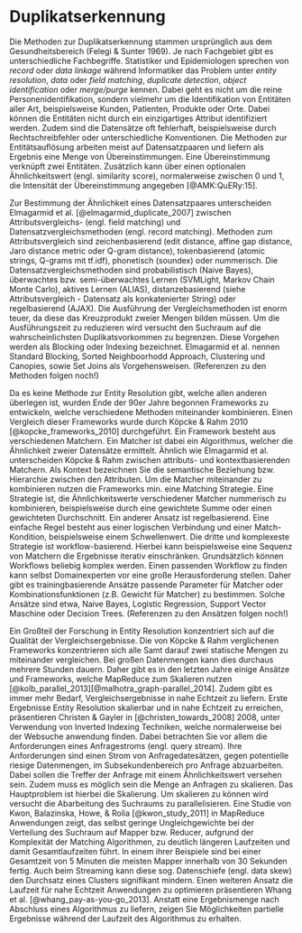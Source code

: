 # Duplikatserkennung

Die Methoden zur Duplikatserkennung stammen ursprünglich aus dem
Gesundheitsbereich (Felegi & Sunter 1969). Je nach Fachgebiet gibt es
unterschiedliche Fachbegriffe. Statistiker und Epidemiologen sprechen von
*record* oder *data linkage* während Informatiker das Problem unter *entity
resolution*, *data* oder *field matching*, *duplicate detection*, *object
identification* oder *merge/purge* kennen. Dabei geht es nicht um die reine
Personenidentifikation, sondern vielmehr um die Identifikation von Entitäten
aller Art, beispielsweise Kunden, Patienten, Produkte oder Orte. Dabei können
die Entitäten nicht durch ein einzigartiges Attribut identifiziert werden. Zudem
sind die Datensätze oft fehlerhaft, beispielsweise durch Rechtschreibfehler oder
unterschiedliche Konventionen. Die Methoden zur Entitätsauflösung arbeiten meist
auf Datensatzpaaren und liefern als Ergebnis eine Menge von Übereinstimmungen.
Eine Übereinstimmung verknüpft zwei Entitäten. Zusätzlich kann über einen
optionalen Ähnlichkeitswert (engl. similarity score), normalerweise zwischen 0
und 1, die Intensität der Übereinstimmung angegeben [@AMK:QuERy:15].

Zur Bestimmung der Ähnlichkeit eines Datensatzpaares unterscheiden Elmagarmid et
al. [@elmagarmid_duplicate_2007] zwischen Attributsvergleichs- (engl. field
matching) und Datensatzvergleichsmethoden (engl. record matching). Methoden zum
Attributsvergleich sind zeichenbasierend (edit distance, affine gap distance,
Jaro distance metric oder Q-gram distance), tokenbasierend (atomic strings,
Q-grams mit tf.idf), phonetisch (soundex) oder nummerisch. Die
Datensatzvergleichsmethoden sind probabilistisch (Naive Bayes), überwachtes bzw.
semi-überwachtes Lernen (SVMLight, Markov Chain Monte Carlo), aktives Lernen
(ALIAS), distanzebasierend (siehe Attributsvergleich - Datensatz als
konkatenierter String) oder regelbasierend (AJAX). Die Ausführung der
Vergleichsmethoden ist enorm teuer, da diese das Kreuzprodukt zweier Mengen
bilden müssen. Um die Ausführungszeit zu reduzieren wird versucht den Suchraum
auf die wahrscheinlichsten Duplikatsvorkommen zu begrenzen. Diese Vorgehen
werden als Blocking oder Indexing bezeichnet. Elmagarmid et al. nennen Standard
Blocking, Sorted Neighboorhodd Approach, Clustering und Canopies, sowie Set
Joins als Vorgehensweisen. (Referenzen zu den Methoden folgen noch!)

Da es keine Methode zur Entity Resolution gibt, welche allen anderen überlegen
ist, wurden Ende der 90er Jahre begonnen Frameworks zu entwickeln, welche
verschiedene Methoden miteinander kombinieren. Einen Vergleich dieser Frameworks
wurde durch Köpcke & Rahm 2010 [@kopcke_frameworks_2010] durchgeführt. Ein
Framework besteht aus verschiedenen Matchern. Ein Matcher ist dabei ein
Algorithmus, welcher die Ähnlichkeit zweier Datensätze ermittelt. Ähnlich wie
Elmagarmid et al. unterscheiden Köpcke & Rahm zwischen attributs- und
kontextbasierenden Matchern. Als Kontext bezeichnen Sie die semantische
Beziehung bzw. Hierarchie zwischen den Attributen. Um die Matcher miteinander zu
kombinieren nutzen die Frameworks min. eine Matching Strategie. Eine Strategie
ist, die Ähnlichkeitswerte verschiedener Matcher nummerisch zu kombinieren,
beispielsweise durch eine gewichtete Summe oder einen gewichteten Durchschnitt.
Ein anderer Ansatz ist regelbasierend. Eine einfache Regel besteht aus einer
logischen Verbindung und einer Match-Kondition, beispielsweise einem
Schwellenwert. Die dritte und komplexeste Strategie ist workflow-basierend.
Hierbei kann beispielsweise eine Sequenz von Matchern die Ergebnisse iterativ
einschränken. Grundsätzlich können Workflows beliebig komplex werden. Einen
passenden Workflow zu finden kann selbst Domainexperten vor eine große
Herausforderung stellen. Daher gibt es trainingbasierende Ansätze passende
Parameter für Matcher oder Kombinationsfunktionen (z.B. Gewicht für Matcher) zu
bestimmen. Solche Ansätze sind etwa, Naive Bayes, Logistic Regression, Support
Vector Maschine oder Decision Trees. (Referenzen zu den Ansätzen folgen noch!)

Ein Großteil der Forschung in Entity Resolution konzentriert sich auf die
Qualität der Vergleichsergebnisse. Die von Köpcke & Rahm verglichenen Frameworks
konzentrieren sich alle Samt darauf zwei statische Mengen zu miteinander
vergleichen. Bei großen Datenmengen kann dies durchaus mehrere Stunden dauern.
Daher gibt es in den letzten Jahre einige Ansätze und Frameworks, welche
MapReduce zum Skalieren nutzen
[@kolb_parallel_2013][@malhotra_graph-parallel_2014]. Zudem gibt es immer mehr
Bedarf, Vergleichsergebnisse in nahe Echtzeit zu liefern. Erste Ergebnisse
Entity Resolution skalierbar und in nahe Echtzeit zu erreichen, präsentieren
Christen & Gayler in [@christen_towards_2008] 2008, unter Verwendung von
Inverted Indexing Techniken, welche normalerweise bei der Websuche anwendung
finden. Dabei betrachten Sie vor allem die Anforderungen eines Anfragestroms
(engl. query stream). Ihre Anforderungen sind einen Strom von Anfragedatesätzen,
gegen potentielle riesige Datenmengen, im Subsekundenbereich pro Anfrage
abzuarbeiten. Dabei sollen die Treffer der Anfrage mit einem Ähnlichkeitswert
versehen sein. Zudem muss es möglich sein die Menge an Anfragen zu skalieren.
Das Hauptproblem ist hierbei die Skalierung. Um skalieren zu können wird
versucht die Abarbeitung des Suchraums zu parallelisieren. Eine Studie von Kwon,
Balazinska, Howe, & Rolia [@kwon_study_2011] in MapReduce Anwendungen zeigt, das
selbst geringe Ungleichgewichte bei der Verteilung des Suchraum auf Mapper bzw.
Reducer, aufgrund der Komplexität der Matching Algorithmen, zu deutlich längeren
Laufzeiten und damit Gesamtlaufzeiten führt. In einem ihrer Beispiele sind bei
einer Gesamtzeit von 5 Minuten die meisten Mapper innerhalb von 30 Sekunden
fertig. Auch beim Streaming kann diese sog. Datenschiefe (engl. data skew) den
Durchsatz eines Clusters signifikant mindern. Einen weiteren Ansatz die Laufzeit
für nahe Echtzeit Anwendungen zu optimieren präsentieren Whang et al.
[@whang_pay-as-you-go_2013]. Anstatt eine Ergebnismenge nach Abschluss eines
Algorithmus zu liefern, zeigen Sie Möglichkeiten partielle Ergebnisse während
der Laufzeit des Algorithmus zu erhalten.
